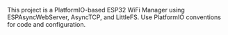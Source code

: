 <!-- Use this file to provide workspace-specific custom instructions to Copilot. For more details, visit https://code.visualstudio.com/docs/copilot/copilot-customization#_use-a-githubcopilotinstructionsmd-file -->

This project is a PlatformIO-based ESP32 WiFi Manager using ESPAsyncWebServer, AsyncTCP, and LittleFS. Use PlatformIO conventions for code and configuration.
